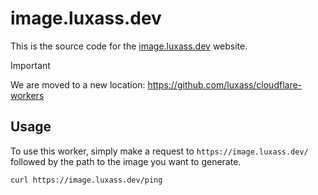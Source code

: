 # image.luxass.dev

This is the source code for the [image.luxass.dev](https://image.luxass.dev) website.

> [!IMPORTANT]
> We are moved to a new location: https://github.com/luxass/cloudflare-workers

## Usage

To use this worker, simply make a request to `https://image.luxass.dev/` followed by the path to the image you want to generate.

```bash
curl https://image.luxass.dev/ping
```
